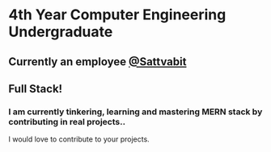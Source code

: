 <h1>4th Year Computer Engineering Undergraduate</h1>

<h2> Currently an employee <a href="https://www.sattvabit.com/" target="_blank" >@Sattvabit</a> </h2>



<h2>Full Stack!</h2>

<!-- <h3>You can find all my projects at a single place. <a href="https://kevinkhachariya.github.io">Here!</a> </h3> -->
  <h3>I am currently tinkering, learning and mastering MERN stack by contributing in real projects.</a>. </h3>
<p>I would love to contribute to your projects.</p>
